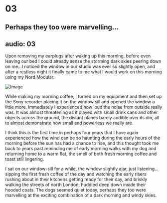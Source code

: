 # 03
## Perhaps they too were marvelling…
audio: 03
---

Upon removing my earplugs after waking up this morning, before even leaving our bed I could already sense the storming dark skies peering down on me…I noticed the window in our studio was ever so slightly open, and after a restless night it finally came to me what I would work on this morning using my Nord Modular. 

![Image](/assets/img/Snd-03.jpg)

While making my morning coffee, I turned on my equipment and then set up the Sony recorder placing it on the window sill and opened the window a little more. Immediately I experienced how loud the noise from outside really was. It was almost threatening as it played with small drink cans and other objects across the ground, the distant planes barely audible over its din, all to almost demonstrate how small and powerless we really are.

I think this is the first time in perhaps four years that I have again experienced how the wind can be so haunting during the early hours of the morning before the sun has had a chance to rise, and this thought took me back to years past reminding me of early morning walks with my dog and returning home to a warm flat, the smell of both fresh morning coffee and toast still lingering.

I sat on our window-sill for a while, the window slightly ajar, just listening…sipping the first fresh coffee of the day and watching the early risers rushing about in their kitchens getting ready for their day, and briskly walking the streets of north London, huddled deep down inside their hooded coats. The dogs seemed quiet today, perhaps they too were marvelling at the exciting combination of a dark morning and windy skies.